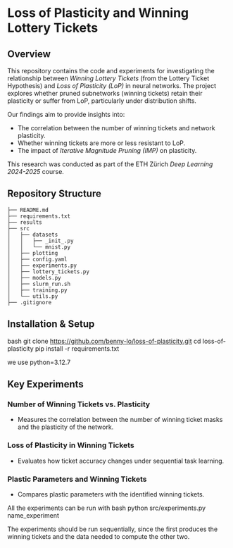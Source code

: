# Loss of Plasticity and Winning Lottery Tickets

## Overview
This repository contains the code and experiments for investigating the relationship between *Winning Lottery Tickets* (from the Lottery Ticket Hypothesis) and *Loss of Plasticity (LoP)* in neural networks. The project explores whether pruned subnetworks (winning tickets) retain their plasticity or suffer from LoP, particularly under distribution shifts.

Our findings aim to provide insights into:
- The correlation between the number of winning tickets and network plasticity.
- Whether winning tickets are more or less resistant to LoP.
- The impact of *Iterative Magnitude Pruning (IMP)* on plasticity.

This research was conducted as part of the ETH Zürich *Deep Learning 2024-2025* course.



## Repository Structure
```
├── README.md
├── requirements.txt
├── results
├── src
│   ├── datasets
│   │   ├── _init_.py
│   │   └── mnist.py
│   ├── plotting
│   ├── config.yaml
│   ├── experiments.py
│   ├── lottery_tickets.py
│   ├── models.py
│   ├── slurm_run.sh
│   ├── training.py
│   └── utils.py
├── .gitignore
```

## Installation & Setup

bash
git clone https://github.com/benny-lo/loss-of-plasticity.git
cd loss-of-plasticity
pip install -r requirements.txt


we use python=3.12.7

## Key Experiments

### Number of Winning Tickets vs. Plasticity  
- Measures the correlation between the number of winning ticket masks and the plasticity of the network.

### Loss of Plasticity in Winning Tickets  
- Evaluates how ticket accuracy changes under sequential task learning.

### Plastic Parameters and Winning Tickets  
- Compares plastic parameters with the identified winning tickets.

All the experiments can be run with 
bash
python src/experiments.py name_experiment


The experiments should be run sequentially, since the first produces the winning tickets and the data needed to compute the other two.
